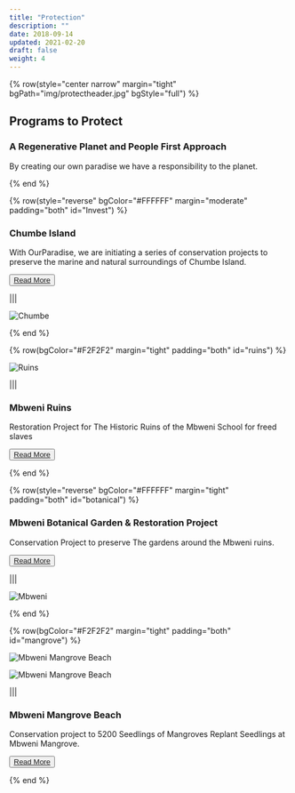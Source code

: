 ```yaml
---
title: "Protection"
description: ""
date: 2018-09-14
updated: 2021-02-20
draft: false
weight: 4
---
```


<!-- section 1 (JP) -->

{% row(style="center narrow" margin="tight" bgPath="img/protectheader.jpg" bgStyle="full") %}

<div class="bg-gray-200/50 py-4 px-4 mx-4 rounded-md">

## Programs to Protect

### A Regenerative Planet and People First Approach

By creating our own paradise we have a responsibility to the planet.

</div>

{% end %}

<div class="container mx-auto">

{% row(style="reverse" bgColor="#FFFFFF" margin="moderate" padding="both" id="Invest") %}

### Chumbe Island

With OurParadise, we are initiating a series of conservation projects to preserve the marine and natural surroundings of Chumbe Island.

<button>[Read More](/protection/chumbeisland_pro)</button>

|||

![Chumbe](img/chumbeprotection.png#mx-auto)

{% end %}

</div>

<!-- section 2 (Fun beach) -->

{% row(bgColor="#F2F2F2" margin="tight" padding="both" id="ruins") %}

![Ruins](img/mbweniruins3.jpeg#mx-auto)

|||

### Mbweni Ruins

Restoration Project for The Historic Ruins of the Mbweni School for freed slaves

<button>[Read More](/protection/mbweniruins_pro)</button>

{% end %}


{% row(style="reverse" bgColor="#FFFFFF" margin="tight" padding="both" id="botanical") %}

### Mbweni Botanical Garden & Restoration Project

Conservation Project to preserve The gardens around the Mbweni ruins.

<button>[Read More](/protection/mbweniruins_pro)</button>


|||

![Mbweni](img/mbweniprotection4.jpg#mx-auto)

{% end %}


{% row(bgColor="#F2F2F2" margin="tight" padding="both" id="mangrove") %}

![Mbweni Mangrove Beach](img/mangrove_beach.png#mx-auto)

![Mbweni Mangrove Beach](img/mbweni_mangrove.jpeg#mx-auto)


|||

### Mbweni Mangrove Beach

​Conservation project to 5200 Seedlings of Mangroves Replant Seedlings at Mbweni Mangrove.

<button>[Read More](/protection/mbwenimangrove_pro)</button>

{% end %}

